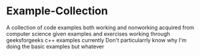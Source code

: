 # Example-Collection
A collection of code examples both working and nonworking acquired from computer science given examples and exercises
working through geeksforgeeks c++ examples currently
Don't particularrly know why I'm doing the basic examples but whatever
